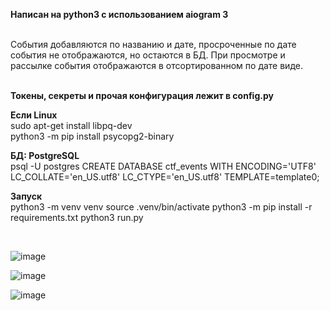 **Написан на python3 с использованием aiogram 3** 
<br>




<br>
События добавляются по названию и дате, просроченные по дате события не отображаются, но остаются в БД. При просмотре и рассылке события отображаются в отсортированном по дате виде.
<br><br>

**Токены, секреты и прочая конфигурация лежит в config.py**

**Если Linux** <br>
sudo apt-get install libpq-dev <br>
python3 -m pip install psycopg2-binary<br>

**БД: PostgreSQL** <br>
psql -U postgres 
CREATE DATABASE ctf_events WITH ENCODING='UTF8' LC_COLLATE='en_US.utf8' LC_CTYPE='en_US.utf8' TEMPLATE=template0;


**Запуск**
<br>
python3 -m venv venv
source .venv/bin/activate
python3 -m pip install -r requirements.txt
python3 run.py

<br>

![image](https://github.com/temlakoz/tgbot-event-notifier/assets/44872170/b7de9001-6ef9-40a5-8acf-11e7edb7d7b5)

![image](https://github.com/temlakoz/tgbot-event-notifier/assets/44872170/60a257e1-095c-401b-9724-cd36d57c16c2)

![image](https://github.com/temlakoz/tgbot-event-notifier/assets/44872170/8d9327dd-6078-4a45-8d8f-514048942708)


